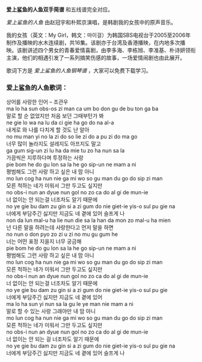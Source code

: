 

**爱上鲨鱼的人鱼双手简谱** 和五线谱完全对应。

_爱上鲨鱼的人鱼_ 由赵冠宇和朴熙京演唱，是韩剧我的女孩中的原声音乐。

我的女孩（英文：My
Girl，韩文：마이걸）为韩国SBS电视台于2005至2006年制作及播映的水木连续剧，共16集。该剧亦于台湾及香港播映，在内地多次播映。该剧讲述四个男女的青春爱情喜剧，由李多海、李栋旭、李准基、朴诗妍领衔主演，他们的相遇引发了一系列搞笑伤感的故事，一场爱情闹剧也由此展开。

歌词下方是 _爱上鲨鱼的人鱼钢琴谱_ ，大家可以免费下载学习。

### 爱上鲨鱼的人鱼歌词：

상어를 사랑한 인어 – 조관우  
ma lo ha sun obs-os zi man ca um bo don gu de bu ton ga ba  
말로 할 순 없었지만 처음 보던 그때부턴가 봐  
ne gie lo wa na lu da ci gie ha go do na al-a  
내게로 와 나를 다치게 할 것도 난 알아  
no mu man yi no la zi do so lie zi do a pu zi do ma go  
너무 많이 놀라지도 설레지도 아프지도 말고  
ga gum sig-un zi lu ha da mie tu zo ha nun sa la  
가끔씩은 지루하다며 투정하는 사랑  
pie bom he do gu lon sa la he go sip-un ne mam a ni  
평범해도 그런 사랑 하고 싶은 내 맘 아니  
mo lun cog ha nun nie ga mi wo so gu man du go do sip zi man  
모른 척하는 네가 미워서 그만 두고도 싶지만  
no obs-i nun an dyue nun gol no zo ca do al gi de mun-ie  
너 없이는 안 되는걸 너조차도 알기 때문에  
no ye gie bu dam zu gin si a zi gum do nie giet-ie yis-o sul pu gie na  
너에게 부담주긴 싫지만 지금도 네 곁에 있어 슬프게 나  
non da lun mal-u ha lie nun die sa la han da mon zo mal-u ha mien  
넌 다른 말을 하려는데 사랑한다고 먼저 말을 하면  
no nun o don pyo zo zi u zi no mu gu gum he  
너는 어떤 표정 지을지 너무 궁금해  
pie bom he do gu lon sa la he go sip-un ne mam a ni  
평범해도 그런 사랑 하고 싶은 내 맘 아니  
mo lun cog ha nun nie ga mi wo so gu man du go do sip zi man  
모른 척하는 네가 미워서 그만 두고도 싶지만  
no obs-i nun an dyue nun gol no zo ca do al gi de mun-ie  
너 없이는 안 되는걸 너조차도 알기 때문에  
no ye gie bu dam zu gin si a zi gum do nie giet-ie yis-o sul pu gie  
너에게 부담주긴 싫지만 지금도 네 곁에 있어  
ma lo ha sun yi nun sa la gu le ye man nie mam a ni  
말로 할 수 있는 사랑 그래야만 내 맘 아니  
mo lun cog ha nun nie ga mi wo so gu man du go do sip zi man  
모른 척하는 네가 미워서 그만 두고도 싶지만  
no obs-i nun an dyue nun gol no zo ca do al gi de mun-ie  
너 없이는 안 되는 걸 너조차도 알기 때문에  
no ye gie bu dam zu gin si a zi gum do nie giet-ie yis-o sul pu gie na  
너에게 부담주긴 싫지만 지금도 네 곁에 있어 슬프게 나

